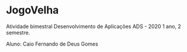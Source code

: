 # JogoVelha
Atividade bimestral
Desenvolvimento de Aplicações
ADS - 2020
1 ano, 2 semestre.

Aluno: Caio Fernando de Deus Gomes
